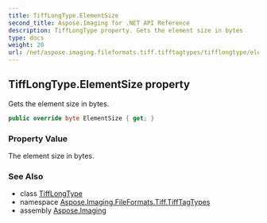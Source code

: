 ```yaml
---
title: TiffLongType.ElementSize
second_title: Aspose.Imaging for .NET API Reference
description: TiffLongType property. Gets the element size in bytes
type: docs
weight: 20
url: /net/aspose.imaging.fileformats.tiff.tifftagtypes/tifflongtype/elementsize/
---
```

## TiffLongType.ElementSize property

Gets the element size in bytes.

```csharp
public override byte ElementSize { get; }
```

### Property Value

The element size in bytes.

### See Also

* class [TiffLongType](../)
* namespace [Aspose.Imaging.FileFormats.Tiff.TiffTagTypes](../../tifflongtype/)
* assembly [Aspose.Imaging](../../../)


